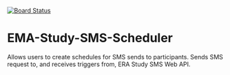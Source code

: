 [![Board Status](https://dev.azure.com/OchsnerSCANLab/e5471518-15b2-47d0-8714-b308a3174d70/29f856d0-ed0f-4a4c-bac4-f13b020e625c/_apis/work/boardbadge/c347a808-2709-44ef-9d2e-f7d5c4562869)](https://dev.azure.com/OchsnerSCANLab/e5471518-15b2-47d0-8714-b308a3174d70/_boards/board/t/29f856d0-ed0f-4a4c-bac4-f13b020e625c/Microsoft.FeatureCategory)
# EMA-Study-SMS-Scheduler
Allows users to create schedules for SMS sends to participants. Sends SMS request to, and receives triggers from, ERA Study SMS Web API.
